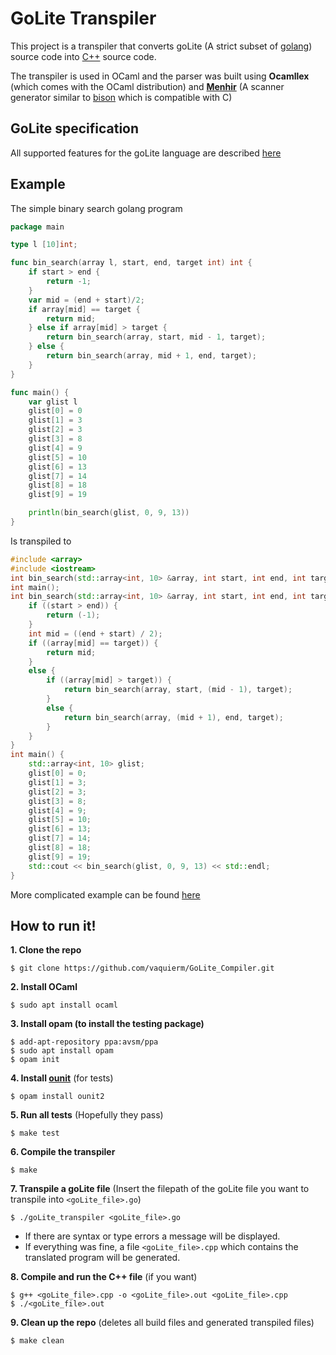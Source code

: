 # GoLite Transpiler

This project is a transpiler that converts goLite (A strict subset of [golang](https://golang.org/)) source code into [C++](http://www.cplusplus.com/) source code.

The transpiler is used in OCaml and the parser was built using **Ocamllex** (which comes with the OCaml distribution) and [**Menhir**](http://gallium.inria.fr/~fpottier/menhir/manual.html) (A scanner generator similar to [bison](https://www.gnu.org/software/bison/manual/bison.html) which is compatible with C)

## GoLite specification

All supported features for the goLite language are described [here](goLite_spec.md)

## Example

The simple binary search golang program

````go
package main

type l [10]int;

func bin_search(array l, start, end, target int) int {
	if start > end {
		return -1;
	}
	var mid = (end + start)/2;
	if array[mid] == target {
		return mid;
	} else if array[mid] > target {
		return bin_search(array, start, mid - 1, target);
	} else {
		return bin_search(array, mid + 1, end, target);
	}
}

func main() {
	var glist l
	glist[0] = 0
	glist[1] = 3
	glist[2] = 3
	glist[3] = 8
	glist[4] = 9
	glist[5] = 10
	glist[6] = 13
	glist[7] = 14
	glist[8] = 18
	glist[9] = 19

	println(bin_search(glist, 0, 9, 13))
}
````

Is transpiled to

````cpp
#include <array>
#include <iostream>
int bin_search(std::array<int, 10> &array, int start, int end, int target);
int main();
int bin_search(std::array<int, 10> &array, int start, int end, int target) {
    if ((start > end)) {
        return (-1);
    }
    int mid = ((end + start) / 2);
    if ((array[mid] == target)) {
        return mid;
    }
    else {
        if ((array[mid] > target)) {
            return bin_search(array, start, (mid - 1), target);
        }
        else {
            return bin_search(array, (mid + 1), end, target);
        }
    }
}
int main() {
    std::array<int, 10> glist;
    glist[0] = 0;
    glist[1] = 3;
    glist[2] = 3;
    glist[3] = 8;
    glist[4] = 9;
    glist[5] = 10;
    glist[6] = 13;
    glist[7] = 14;
    glist[8] = 18;
    glist[9] = 19;
    std::cout << bin_search(glist, 0, 9, 13) << std::endl;
}

````

More complicated example can be found [here](examples.md)

## How to run it!

**1. Clone the repo**

````
$ git clone https://github.com/vaquierm/GoLite_Compiler.git
````

**2. Install OCaml**

````
$ sudo apt install ocaml
````

**3. Install opam (to install the testing package)**

````
$ add-apt-repository ppa:avsm/ppa
$ sudo apt install opam
$ opam init
````

**4. Install [ounit](https://github.com/gildor478/ounit)** (for tests)

````
$ opam install ounit2
````

**5. Run all tests** (Hopefully they pass)

````
$ make test
````

**6. Compile the transpiler**

````
$ make
````

**7. Transpile a goLite file** (Insert the filepath of the goLite file you want to transpile into ````<goLite_file>.go````)

````
$ ./goLite_transpiler <goLite_file>.go
````

- If there are syntax or type errors a message will be displayed.
- If everything was fine, a file ````<goLite_file>.cpp```` which contains the translated program will be generated.

**8. Compile and run the C++ file** (if you want)

````
$ g++ <goLite_file>.cpp -o <goLite_file>.out <goLite_file>.cpp
$ ./<goLite_file>.out
````

**9. Clean up the repo** (deletes all build files and generated transpiled files)

````
$ make clean
````


